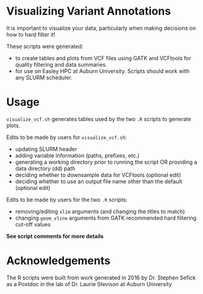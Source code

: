 # Visualizing Variant Annotations
It is important to visualize your data, particularly when making decisions on how to hard filter it!

These scripts were generated: 
- to create tables and plots from VCF files using GATK and VCFtools for quality filtering and data summaries.
- for use on Easley HPC at Auburn University. Scripts should work with any SLURM scheduler. 


# Usage

`visualize_vcf.sh` generates tables used by the two `.R` scripts to generate plots. 

Edits to be made by users for `visualize_vcf.sh`:

- updating SLURM header
- adding variable information (paths, prefixes, etc.) 
- generating a working directory prior to running the script OR providing a data directory (dd) path
- deciding whether to downsample data for VCFtools (optional edit)
- deciding whether to use an output file name other than the default (optional edit)


Edits to be made by users for the two `.R` scripts:

- removing/editing `xlim` arguments (and changing the titles to match)
- changing `geom_vline` arguments from GATK recommended hard filtering cut-off values

**See script comments for more details**

# Acknowledgements 

The R scripts were built from work generated in 2016 by Dr. Stephen Sefick as a Postdoc in the lab of Dr. Laurie Stevison at Auburn University 
